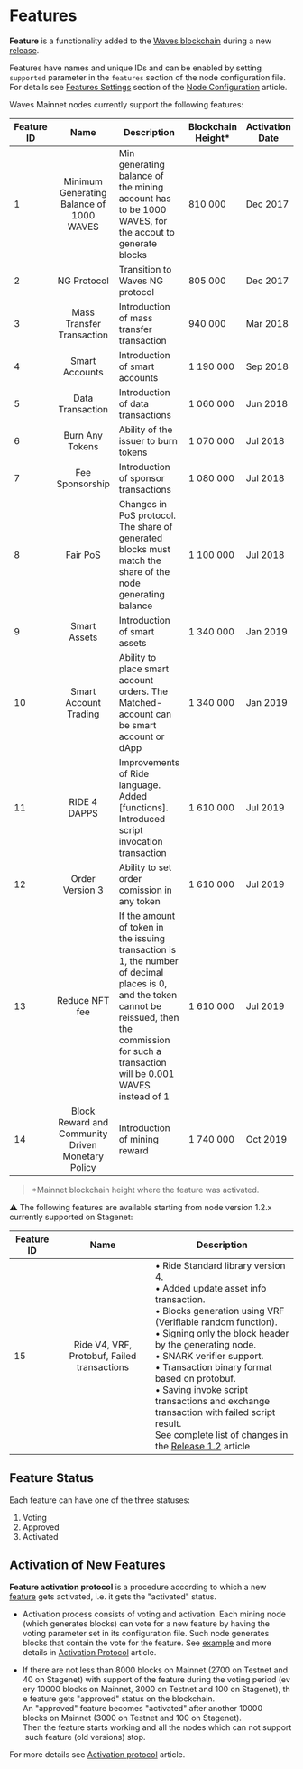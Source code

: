 # Features

**Feature** is a functionality added to the [Waves blockchain](/en/blockchain/blockchain) during a new [release](https://github.com/wavesplatform/Waves/releases).

Features have names and unique IDs and can be enabled by setting `supported` parameter in the `features` section of the node configuration file. For details see [Features Settings](/en/waves-node/node-configuration#features-section) section of the [Node Configuration](/en/waves-node/node-configuration) article.

Waves Mainnet nodes currently support the following features:

| Feature ID |                        Name                       | Description                                                                                                                                                                                              | Blockchain Height* | Activation Date |
|------------|:-------------------------------------------------:|----------------------------------------------------------------------------------------------------------------------------------------------------------------------------------------------------------|-------------------|-----------------|
| 1          | Minimum Generating Balance of 1000 WAVES          | Min generating balance of the mining account has to be 1000 WAVES, for the accout to generate blocks                                                                                                     | 810 000           | Dec 2017        |
| 2          | NG Protocol                                       | Transition to Waves NG protocol                                                                                                                                                                          | 805 000           | Dec 2017        |
| 3          | Mass Transfer Transaction                         | Introduction of mass transfer transaction                                                                                                                                                                | 940 000           | Mar 2018        |
| 4          | Smart Accounts                                    | Introduction of smart accounts                                                                                                                                                                           | 1 190 000         | Sep 2018        |
| 5          | Data Transaction                                  | Introduction of data transactions                                                                                                                                                                        | 1 060 000         | Jun 2018        |
| 6          | Burn Any Tokens                                   | Ability of the issuer to burn tokens                                                                                                                                                                     | 1 070 000         | Jul 2018        |
| 7          | Fee Sponsorship                                   | Introduction of sponsor transactions                                                                                                                                                                     | 1 080 000         | Jul 2018        |
| 8          | Fair PoS                                          | Changes in PoS protocol. The share of generated blocks must match the share of the node generating balance                                                                                               | 1 100 000         | Jul 2018        |
| 9          | Smart Assets                                      | Introduction of smart assets                                                                                                                                                                             | 1 340 000         | Jan 2019        |
| 10         | Smart Account Trading                             | Ability to place smart account orders. The Matched-account can be smart account or dApp                                                                                                                  | 1 340 000         | Jan 2019        |
| 11         | RIDE 4 DAPPS                                      | Improvements of Ride language. Added [functions]. Introduced script invocation transaction                                                                                                               | 1 610 000         | Jul 2019        |
| 12         | Order Version 3                                   | Ability to set order comission in any token                                                                                                                                                              | 1 610 000         | Jul 2019        |
| 13         | Reduce NFT fee                                    | If the amount of token in the issuing transaction is 1, the number of decimal places is 0, and the token cannot be reissued, then the commission for such a transaction will be 0.001 WAVES instead of 1 | 1 610 000         | Jul 2019        |
| 14         | Block Reward and Community Driven Monetary Policy | Introduction of mining reward                                                                                                                                                                            | 1 740 000         | Oct 2019        |

>*Mainnet blockchain height where the feature was activated.

:warning: The following features are available starting from node version  1.2.x currently supported on Stagenet:

| Feature ID | Name | Description |
|------------|:-------------------------------------------------:|----------------------------------------------------------------------------------------------------------------------------------------------------------------------------------------------------------|
| 15 | Ride V4, VRF, Protobuf, Failed transactions | • Ride Standard library version 4.<br>• Added update asset info transaction.<br>• Blocks generation using VRF (Verifiable random function).<br>• Signing only the block header by the generating node.<br>• SNARK verifier support.<br>• Transaction binary format based on protobuf.<br>• Saving invoke script transactions and exchange transaction with failed script result.<br>See complete list of changes in the [Release 1.2](/en/keep-in-touch/release-notes) article |

## Feature Status

Each feature can have one of the three statuses:

1. Voting
2. Approved
3. Activated

## Activation of New Features

**Feature activation protocol** is a procedure according to which a new [feature](/en/waves-node/features) gets activated, i.e. it gets the "activated" status.

* Activation process consists of voting and activation. Each mining node (which generates blocks) can vote for a new feature by having the voting parameter set in its configuration file. Such node generates blocks that  contain the vote for the feature. See [example](/en/waves-node/activation-protocol#configuration-file-changes) and more details in [Activation Protocol](/en/waves-node/activation-protocol) article.

* If there are not less than 8000 blocks on Mainnet (2700 on Testnet and 40 on Stagenet) with support of the feature during the voting period (every 10000 blocks on Mainnet, 3000 on Testnet and 100 on Stagenet), the feature gets "approved" status on the blockchain.  An "approved" feature becomes "activated" after another 10000 blocks on Mainnet (3000 on Testnet and 100 on Stagenet). Then the feature starts working and all the nodes which can not support such feature (old versions) stop.

For more details see [Activation protocol](/en/waves-node/activation-protocol) article.
